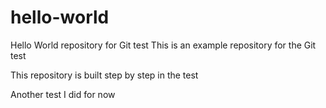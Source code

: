 # hello-world
Hello World repository for Git test
This is an example repository for the Git test

This repository is built step by step in the test

Another test I did for now
